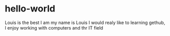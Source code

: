 # hello-world
Louis is the best
I am my name is Louis I would realy like to learning gethub, I enjoy working with computers and thr IT field
